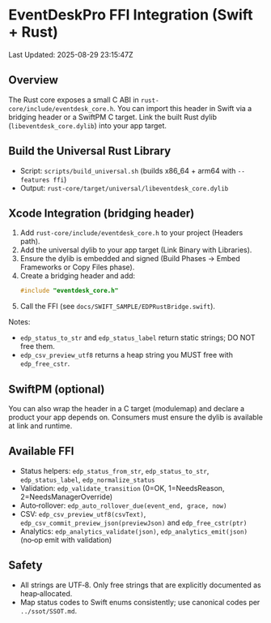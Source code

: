 # EventDeskPro FFI Integration (Swift + Rust)
Last Updated: 2025-08-29 23:15:47Z

## Overview
The Rust core exposes a small C ABI in `rust-core/include/eventdesk_core.h`. You can import this header in Swift via a bridging header or a SwiftPM C target. Link the built Rust dylib (`libeventdesk_core.dylib`) into your app target.

## Build the Universal Rust Library
- Script: `scripts/build_universal.sh` (builds x86_64 + arm64 with `--features ffi`)
- Output: `rust-core/target/universal/libeventdesk_core.dylib`

## Xcode Integration (bridging header)
1) Add `rust-core/include/eventdesk_core.h` to your project (Headers path).
2) Add the universal dylib to your app target (Link Binary with Libraries).
3) Ensure the dylib is embedded and signed (Build Phases → Embed Frameworks or Copy Files phase).
4) Create a bridging header and add:
   ```c
   #include "eventdesk_core.h"
   ```
5) Call the FFI (see `docs/SWIFT_SAMPLE/EDPRustBridge.swift`).

Notes:
- `edp_status_to_str` and `edp_status_label` return static strings; DO NOT free them.
- `edp_csv_preview_utf8` returns a heap string you MUST free with `edp_free_cstr`.

## SwiftPM (optional)
You can also wrap the header in a C target (modulemap) and declare a product your app depends on. Consumers must ensure the dylib is available at link and runtime.

## Available FFI
- Status helpers: `edp_status_from_str`, `edp_status_to_str`, `edp_status_label`, `edp_normalize_status`
- Validation: `edp_validate_transition` (0=OK, 1=NeedsReason, 2=NeedsManagerOverride)
- Auto‑rollover: `edp_auto_rollover_due(event_end, grace, now)`
- CSV: `edp_csv_preview_utf8(csvText)`, `edp_csv_commit_preview_json(previewJson)` and `edp_free_cstr(ptr)`
- Analytics: `edp_analytics_validate(json)`, `edp_analytics_emit(json)` (no‑op emit with validation)

## Safety
- All strings are UTF‑8. Only free strings that are explicitly documented as heap‑allocated.
- Map status codes to Swift enums consistently; use canonical codes per `../ssot/SSOT.md`.
